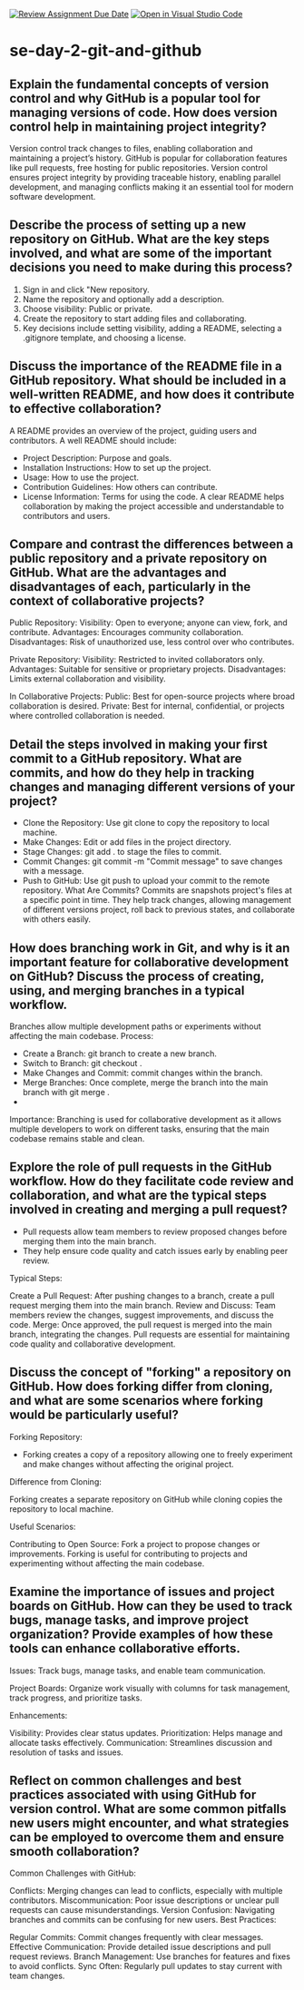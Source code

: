 [![Review Assignment Due Date](https://classroom.github.com/assets/deadline-readme-button-22041afd0340ce965d47ae6ef1cefeee28c7c493a6346c4f15d667ab976d596c.svg)](https://classroom.github.com/a/8wgCKhpZ)
[![Open in Visual Studio Code](https://classroom.github.com/assets/open-in-vscode-2e0aaae1b6195c2367325f4f02e2d04e9abb55f0b24a779b69b11b9e10269abc.svg)](https://classroom.github.com/online_ide?assignment_repo_id=15584100&assignment_repo_type=AssignmentRepo)
# se-day-2-git-and-github
## Explain the fundamental concepts of version control and why GitHub is a popular tool for managing versions of code. How does version control help in maintaining project integrity?

Version control track changes to files, enabling collaboration and maintaining a project’s history. 
GitHub is popular for collaboration features like pull requests, free hosting for public repositories.
Version control ensures project integrity by providing traceable history, enabling parallel development, and managing conflicts making it an essential tool for modern software development.

## Describe the process of setting up a new repository on GitHub. What are the key steps involved, and what are some of the important decisions you need to make during this process?
1. Sign in and click "New repository.
2. Name the repository and optionally add a description.
3. Choose visibility: Public or private.
4. Create the repository to start adding files and collaborating.
5. Key decisions include setting visibility, adding a README, selecting a .gitignore template, and choosing a license.

## Discuss the importance of the README file in a GitHub repository. What should be included in a well-written README, and how does it contribute to effective collaboration?
A README provides an overview of the project, guiding users and contributors. A well README should include:

- Project Description: Purpose and goals.
- Installation Instructions: How to set up the project.
- Usage: How to use the project.
- Contribution Guidelines: How others can contribute.
- License Information: Terms for using the code.
A clear README helps collaboration by making the project accessible and understandable to contributors and users.

## Compare and contrast the differences between a public repository and a private repository on GitHub. What are the advantages and disadvantages of each, particularly in the context of collaborative projects?

Public Repository:
Visibility: Open to everyone; anyone can view, fork, and contribute.
Advantages: Encourages community collaboration.
Disadvantages: Risk of unauthorized use, less control over who contributes.

Private Repository:
Visibility: Restricted to invited collaborators only.
Advantages: Suitable for sensitive or proprietary projects.
Disadvantages: Limits external collaboration and visibility.

In Collaborative Projects:
Public: Best for open-source projects where broad collaboration is desired.
Private: Best for internal, confidential, or projects where controlled collaboration is needed.

## Detail the steps involved in making your first commit to a GitHub repository. What are commits, and how do they help in tracking changes and managing different versions of your project?


- Clone the Repository: Use git clone to copy the repository to local machine.
- Make Changes: Edit or add files in the project directory.
- Stage Changes:  git add . to stage the files to commit.
- Commit Changes:  git commit -m "Commit message" to save changes with a message.
- Push to GitHub: Use git push to upload your commit to the remote repository.
What Are Commits?
Commits are snapshots project's files at a specific point in time. They help track changes, allowing management of different versions project, roll back to previous states, and collaborate with others easily.
## How does branching work in Git, and why is it an important feature for collaborative development on GitHub? Discuss the process of creating, using, and merging branches in a typical workflow.

Branches allow multiple development paths or experiments without affecting the main codebase.
Process:

- Create a Branch: git branch <branch-name> to create a new branch.
- Switch to Branch: git checkout <branch-name> .
- Make Changes and Commit: commit changes within the branch.
- Merge Branches: Once complete, merge the branch into the main branch with git merge <branch-name>.
- 
Importance:
Branching is used for collaborative development as it allows multiple developers to work on different tasks, ensuring that the main codebase remains stable and clean.

## Explore the role of pull requests in the GitHub workflow. How do they facilitate code review and collaboration, and what are the typical steps involved in creating and merging a pull request?

- Pull requests allow team members to review proposed changes before merging them into the main branch.
- They help ensure code quality and catch issues early by enabling peer review.
  
Typical Steps:

Create a Pull Request: After pushing changes to a branch, create a pull request merging them into the main branch.
Review and Discuss: Team members review the changes, suggest improvements, and discuss the code.
Merge: Once approved, the pull request is merged into the main branch, integrating the changes.
Pull requests are essential for maintaining code quality and collaborative development.


## Discuss the concept of "forking" a repository on GitHub. How does forking differ from cloning, and what are some scenarios where forking would be particularly useful?
Forking  Repository:

- Forking creates a copy of a repository allowing one to freely experiment and make changes without affecting the original project.
  
Difference from Cloning:

Forking creates a separate repository on GitHub while cloning copies the repository to local machine.

Useful Scenarios:

Contributing to Open Source: Fork a project to propose changes or improvements.
Forking is useful for contributing to projects and experimenting without affecting the main codebase.

## Examine the importance of issues and project boards on GitHub. How can they be used to track bugs, manage tasks, and improve project organization? Provide examples of how these tools can enhance collaborative efforts.

Issues: Track bugs, manage tasks, and enable team communication.

Project Boards: Organize work visually with columns for task management, track progress, and prioritize tasks.

Enhancements:

Visibility: Provides clear status updates.
Prioritization: Helps manage and allocate tasks effectively.
Communication: Streamlines discussion and resolution of tasks and issues.

## Reflect on common challenges and best practices associated with using GitHub for version control. What are some common pitfalls new users might encounter, and what strategies can be employed to overcome them and ensure smooth collaboration?

Common Challenges with GitHub:

Conflicts: Merging changes can lead to conflicts, especially with multiple contributors.
Miscommunication: Poor issue descriptions or unclear pull requests can cause misunderstandings.
Version Confusion: Navigating branches and commits can be confusing for new users.
Best Practices:
      
Regular Commits: Commit changes frequently with clear messages.
Effective Communication: Provide detailed issue descriptions and pull request reviews.
Branch Management: Use branches for features and fixes to avoid conflicts.
Sync Often: Regularly pull updates to stay current with team changes.
